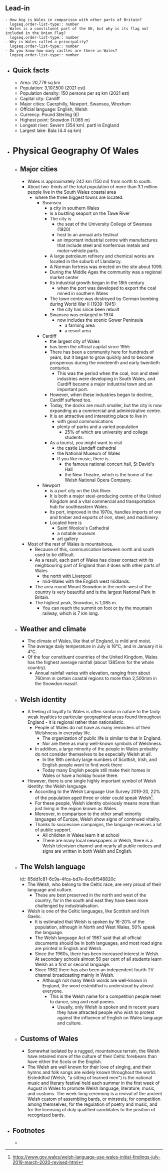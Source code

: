 ## Lead-in
	- How big is Wales in comparison with other parts of Britain?
	  logseq.order-list-type:: number
	- Wales is a constituent part of the UK, but why is its flag not included in the Union Flag?
	  logseq.order-list-type:: number
	- Why is Wales called a principality?
	  logseq.order-list-type:: number
	- Do you know how many castles are there in Wales?
	  logseq.order-list-type:: number
- ## Quick facts
	- Area: 20,779 sq km
	- Population: 3,107,500 (2021 est)
	- Population density: 150 persons per sq km (2021 est)
	- Capital city: Cardiff
	- Major cities: Caerphilly, Newport. Swansea, Wrexham
	- Official language: English, Welsh
	- Currency: Pound Sterling (£)
	- Highest point: Snowdon (1.085 m)
	- Longest river: Severn (354 km). partl in England
	- Largest lake: Bala (4.4 sq km)
- # Physical Geography Of Wales
	- ## Major cities
		- Wales is approximately 242 km (150 mi) from north to south.
		- About two-thirds of the total population of more than 3.1 million people live in the South Wales coastal area
			- where the three biggest towns are located:
				- Swansea
					- a city in southern Wales
					- is a bustling seaport on the Tawe River
					- The city is
						- the seat of the University College of Swansea (1920)
						- host to an annual arts festival
						- an important industrial centre with manufactures that include steel and nonferrous metals and motor-vehicle parts.
					- A large petroleum refinery and chemical works are located in the suburb of Llandarcy.
					- A Norman fortress was erected on the site about 1099.
					- During the Middle Ages the community was a regional market center
					- Its industrial growth began in the 18th century
						- when the port was developed to export the coal mined in southern Wales
					- The town centre was destroyed by German bombing during World War II (1939-1945)
						- the city has since been rebuilt
					- Swansea was enlarged in 1974
						- now includes the scenic Gower Peninsula
							- a farming area
							- a resort area
				- Cardiff
					- the largest city of Wales
					- has been the official capital since 1955
					- There has been a community here for hundreds of years, but it began to grow quickly and to become prosperous during the nineteenth and early twentieth centuries.
						- This was the period when the coal, iron and steel industries were developing in South Wales, and Cardiff became a major industrial town and an important port.
					- However, when these industries began to decline, Cardiff suffered too.
					- Today, the docks are much smaller, but the city is now expanding as a commercial and administrative centre.
					- It is an attractive and interesting place to live in
						- with good communications
						- plenty of parks and a varied population
							- 25% of which are university and college students.
					- As a tourist, you might want to visit
						- the castle Llandaff cathedral
						- the National Museum of Wales
						- If you like music, there is
							- the famous national concert hall, St David's Hall
							- the New Theatre, which is the home of the Welsh National Opera Company.
				- Newport
					- is a port city on the Usk River.
					- It is both a major steel-producing centre of the United Kingdom and a vital commercial and transportation hub for southeastern Wales.
					- Its port, improved in the 1970s, handles imports of ore and timber and exports of iron, steel, and machinery.
					- Located here is
						- Saint Woolos's Cathedral
						- a notable museum
						- art gallery
		- Most of the rest of Wales is mountainous.
			- Because of this, communication between north and south used to be difficult.
			- As a result, each part of Wales has closer contact with its neighbouring part of England than it does with other parts of Wales
				- the north with Liverpool
				- mid-Wales with the English west midlands.
			- The area round Mount Snowdon in the north-west of the country is very beautiful and is the largest National Park in Britain.
			- The highest peak, Snowdon, is 1,085 m.
				- You can reach the summit on foot or by the mountain railway, which is 7 km long.
	- ## Weather and climate
		- The climate of Wales, like that of England, is mild and moist.
		- The average daily temperature in July is 16°C, and in January it is 4°C.
		- Of the four constituent countries of the United Kingdom, Wales has the highest average rainfall (about 1385mm for the whole country).
			- Annual rainfall varies with elevation, ranging from about 760mm in certain coastal regions to more than 2,500mm in the Snowdon massif.
	- ## Welsh identity
		- A feeling of loyalty to Wales is often similar in nature to the fairly weak loyalties to particular geographical areas found throughout England - it is regional rather than nationalistic.
			- People of Wales do not have as many reminders of their Welshness in everyday life.
				- The organization of public life is similar to that in England.
				- Nor are there as many well-known symbols of Welshness.
			- In addition, a large minority of the people in Wales probably do not consider themselves to be especially Welsh at all.
				- In the 19th century large numbers of Scottish, Irish, and English people went to find work there
				- Today many English people still make their homes in Wales or have a holiday house there.
		- However, there is one single highly important symbol of Welsh identity: the Welsh language.
			- According to the Welsh Language Use Survey 2019-20, 22% of the population aged three or older could speak Welsh[^1].
			- For these people, Welsh identity obviously means more than just living in the region known as Wales.
			- Moreover, in comparison to the other small minority languages of Europe, Welsh show signs of continued vitality.
			- Thanks to successive campaigns, the language receives a lot of public support.
				- All children in Wales learn it at school
				- There are many local newspapers in Welsh, there is a Welsh television channel and nearly all public notices and signs are written in both Welsh and English.
	- ## The Welsh language
	  id:: 65dd1c81-6c9a-4fca-bd7e-8ce6f548820c
		- The Welsh, who belong to the Celtic race, are very proud of their language and culture.
			- These are best preserved in the north and west of the country, for in the south and east they have been more challenged by industrialisation.
		- Welsh is one of the Celtic languages, like Scottish and Irish Gaelic.
			- It is estimated that Welsh is spoken by 16-20% of the population, although in North and West Wales, 50% speak the language.
			- The Welsh language Act of 1967 said that all official documents should be in both languages, and most road signs are printed in English and Welsh.
			- Since the 1960s, there has been increased interest in Welsh. At secondary schools almost 50 per cent of all students learn Welsh as a first or second language.
			- Since 1982 there has also been an independent fourth TV channel broadcasting mainly in Welsh.
				- Although not many Welsh words are well-known in England, the word eisteddfod is understood by almost everyone.
					- This is the Welsh name for a competition people meet to dance, sing and read poems.
						- Usually, only Welsh is spoken and in recent years they have attracted people who wish to protest against the influence of English on Wales language and culture.
	- ## Customs of Wales
		- Somewhat isolated by a rugged, mountainous terrain, the Welsh have retained more of the culture of their Celtic forebears than have either the Scots or the English.
		- The Welsh are well known for their love of singing, and their hymns and folk songs are widely known throughout the world. Eisteddfod (Welsh, "a sitting of learned men") is the national music and literary festival held each summer in the first week of August in Wales to promote Welsh language, literature, music, and customs. The week-long ceremony is a revival of the ancient Welsh custom of assembling bards, or minstrels, for competition among themselves, for the regulation of poetry and music, and for the licensing of duly qualified candidates to the position of recognized bards.
- ## Footnotes
	- [^1]: https://www.gov.wales/welsh-language-use-wales-initial-findings-july-2019-march-2020-revised-html